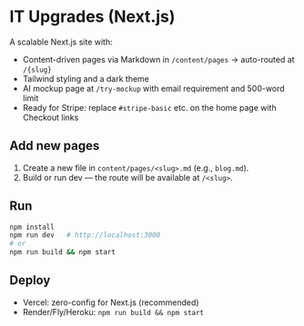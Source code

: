 # IT Upgrades (Next.js)

A scalable Next.js site with:
- Content-driven pages via Markdown in `/content/pages` → auto-routed at `/{slug}`
- Tailwind styling and a dark theme
- AI mockup page at `/try-mockup` with email requirement and 500-word limit
- Ready for Stripe: replace `#stripe-basic` etc. on the home page with Checkout links

## Add new pages
1. Create a new file in `content/pages/<slug>.md` (e.g., `blog.md`).
2. Build or run dev — the route will be available at `/<slug>`.

## Run
```bash
npm install
npm run dev   # http://localhost:3000
# or
npm run build && npm start
```

## Deploy
- Vercel: zero-config for Next.js (recommended)
- Render/Fly/Heroku: `npm run build && npm start`

